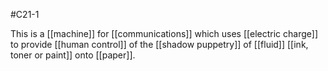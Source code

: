 #C21-1 

This is a [[machine]] for [[communications]] which uses [[electric charge]] to provide [[human control]] of the [[shadow puppetry]] of [[fluid]] [[ink, toner or paint]] onto [[paper]].